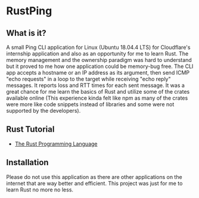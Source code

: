 # RustPing

## What is it?

A small Ping CLI application for Linux (Ubuntu 18.04.4 LTS) for Cloudflare's internship application and also as an opportunity for me to learn Rust. The memory management and the ownership paradigm was hard to understand but it proved to me how one application could be memory-bug free.
The CLI app accepts a hostname or an IP address as its argument, then send ICMP "echo requests" in a loop to the target while receiving "echo reply" messages.
It reports loss and RTT times for each sent message.
It was a great chance for me learn the basics of Rust and utilize some of the crates available online (This experience kinda felt like npm as many of the crates were more like code snippets instead of libraries and some were not supported by the developers).

## Rust Tutorial

- [The Rust Programming Language](https://doc.rust-lang.org/book/index.html)

## Installation

Please do not use this application as there are other applications on the internet that are way better and efficient. This project was just for me to learn Rust no more no less.
